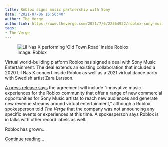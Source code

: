 ```yaml
---
title: Roblox signs music partnership with Sony
date: "2021-07-06 16:56:40"
author: The Verge
authorlink: https://www.theverge.com/2021/7/6/22564922/roblox-sony-music-partnership-lil-nas-x-collaboration-licensing
tags:
- The-Verge
---
```

<figure>
      <img alt="Lil Nas X performing ‘Old Town Road’ inside Roblox" src="https://cdn.vox-cdn.com/thumbor/dP5OOv-wlELlS6XSG1NX-d3Hlgo=/59x0:1679x1080/1310x873/cdn.vox-cdn.com/uploads/chorus_image/image/69546546/LNX_Concert_Old_Town_Road.0.png" />
        <figcaption>Image: Roblox</figcaption>
    </figure>

  <p id="HwDFEp">Virtual world-building platform Roblox has signed a deal with Sony Music Entertainment. The deal extends an existing collaboration that included a 2020 Lil Nas X concert inside Roblox as well as a 2021 virtual dance party with Swedish artist Zara Larsson.</p>
<p id="dOjcgB"><a href="https://corp.roblox.com/2021/07/roblox-partners-sony-music-entertainment-bring-artists-metaverse/">A press release says</a> the agreement will include “innovative music experiences for the Roblox community that offer a range of new commercial opportunities for Sony Music artists to reach new audiences and generate new revenue streams around virtual entertainment,” although a Roblox spokesperson told <em>The Verge</em> that the company was not announcing any specific events or experiences at this time. A spokesperson says Roblox is in talks with other record labels as well.</p>
<p id="8igaGH">Roblox has grown...</p>
  <p>
    <a href="https://www.theverge.com/2021/7/6/22564922/roblox-sony-music-partnership-lil-nas-x-collaboration-licensing">Continue reading&hellip;</a>
  </p>